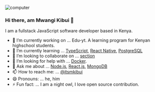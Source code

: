
![computer](https://images.unsplash.com/photo-1612831200091-c08595b18e6b?ixid=MXwxMjA3fDF8MHxwaG90by1wYWdlfHx8fGVufDB8fHw%3D&ixlib=rb-1.2.1&auto=format&fit=crop&w=1050&q=80&h=400)

### Hi there, am Mwangi Kibui 👋

I am a fullstack JavaScript software developer based in Kenya. 

- 🔭 I’m currently working on ... Edu-yt. A learning program for Kenyan highschool students.
- 🌱 I’m currently learning ... [TypeScript](https://www.typescriptlang.org/), [React Native](https://reactnative.dev/), [PostgreSQL](https://www.postgresql.org/)
- 👯 I’m looking to collaborate on ... [section](https://github.com/section-engineering-education/engineering-education)
- 🤔 I’m looking for help with ... [Docker](https://www.docker.com/).
- 💬 Ask me about ... [Node.js](https://nodejs.org/en/), [React.js](https://reactjs.org/), [MongoDB](https://www.mongodb.com/3)
- 📫 How to reach me: ... [@itsmkibui](https://twitter.com/itsmkibui)
- 😄 Pronouns: ... he, him
- ⚡ Fun fact: ... I am a night owl, I love open source contribution.
